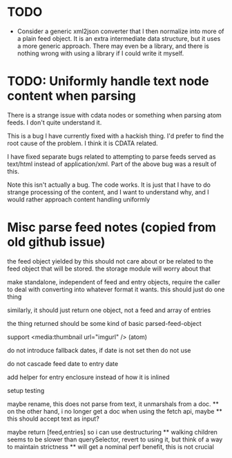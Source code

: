
# TODO

* Consider a generic xml2json converter that I then normalize into more of a
plain feed object. It is an extra intermediate data structure, but it uses a
more generic approach. There may even be a library, and there is nothing wrong
with using a library if I could write it myself.

# TODO: Uniformly handle text node content when parsing

There is a strange issue with cdata nodes or something when parsing atom feeds. I don't quite understand it.

This is a bug I have currently fixed with a hackish thing. I'd prefer to find the root cause of the problem. I think it is CDATA related.

I have fixed separate bugs related to attempting to parse feeds served as text/html instead of application/xml. Part of the above bug was a result of this.

Note this isn't actually a bug. The code works. It is just that I have to do strange processing of the content, and I want to understand why, and I would rather approach content handling uniformly

# Misc parse feed notes (copied from old github issue)

the feed object yielded by this should not care about or be related to the
feed object that will be stored. the storage module will worry about that

make standalone, independent of feed and entry objects, require the
caller to deal with converting into whatever format it wants. this should just
do one thing

similarly, it should just return one object, not a feed and array of entries

the thing returned should be some kind of basic parsed-feed-object

support <media:thumbnail url="imgurl" /> (atom)

do not introduce fallback dates, if date is not set then do not use

do not cascade feed date to entry date

add helper for entry enclosure instead of how it is inlined

setup testing

maybe rename, this does not parse from text, it unmarshals from a doc.
** on the other hand, i no longer get a doc when using the fetch api, maybe
** this should accept text as input?

maybe return [feed,entries] so i can use destructuring
** walking children seems to be slower than querySelector, revert to using it,
but think of a way to maintain strictness
** will get a nominal perf benefit, this is not crucial
